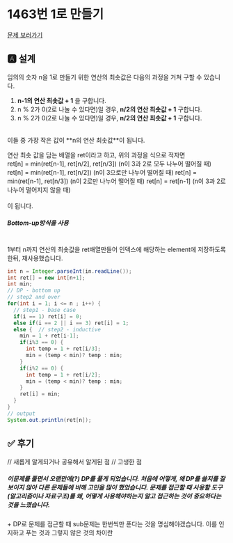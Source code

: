 # 1463번 1로 만들기
[문제 보러가기](https://www.acmicpc.net/problem/1463)

## 🅰 설계
임의의 숫자 n을 1로 만들기 위한 연산의 최솟값은 다음의 과정을 거쳐 구할 수 있습니다.

1. **n-1의 연산 최솟값 + 1** 을 구합니다.
2. n % 2가 0(2로 나눌 수 있다면)일 경우, **n/2의 연산 최솟값 + 1** 구합니다.
3. n % 2가 0(2로 나눌 수 있다면)일 경우, **n/2의 연산 최솟값 + 1** 구합니다.

<br>
이들 중 가장 작은 값이 **n의 연산 최솟값**이 됩니다.  

연산 최솟 값을 담는 배열을 ret이라고 하고, 위의 과정을 식으로 적자면
<br>
ret[n] = min(ret[n-1], ret[n/2], ret[n/3]) (n이 3과 2로 모두 나누어 떨어질 때)
ret[n] = min(ret[n-1], ret[n/2]) (n이 3으로만 나누어 떨어질 때)
ret[n] = min(ret[n-1], ret[n/3]) (n이 2로만 나누어 떨어질 때)
ret[n] = ret[n-1] (n이 3과 2로 나누어 떨어지지 않을 때)   
<br>
이 됩니다.

##### Bottom-up방식을 사용
<br>
1부터 n까지 연산의 최솟값을 ret배열만들어 인덱스에 해당하는 element에 저장하도록 한뒤, 재사용했습니다.

```java
int n = Integer.parseInt(in.readLine());
int ret[] = new int[n+1];
int min;
// DP - bottom up
// step2 and over
for(int i = 1; i <= n ; i++) {
  // step1 - base case
  if(i == 1) ret[i] = 0;
  else if(i == 2 || i == 3) ret[i] = 1;
  else {  // step2 - inductive
    min = 1 + ret[i-1];
    if(i%3 == 0) {
      int temp = 1 + ret[i/3];
      min = (temp < min)? temp : min;
    }
    if(i%2 == 0) {
      int temp = 1 + ret[i/2];
      min = (temp < min)? temp : min;
    }
    ret[i] = min;
  }
}
// output
System.out.println(ret[n]);
```



## ✅ 후기
// 새롭게 알게되거나 공유해서 알게된 점
// 고생한 점
##### 이문제를 풀면서 오랜만에(?) DP를 풀게 되었습니다. 처음에 어떻게, 왜 DP를 쓸지를 잘 보이지 않아 다른 문제들에 비해 고민을 많이 했었습니다. 문제를 접근할 때 사용할 도구(알고리즘이나 자료구조)를 왜, 어떻게 사용해야하는지 알고 접근하는 것이 중요하다는 것을 느꼈습니다.
\+ DP로 문제를 접근할 때 sub문제는 한번씩만 푼다는 것을 명심해야겠습니다. 이를 인지하고 푸는 것과 그렇지 않은 것의 차이란
